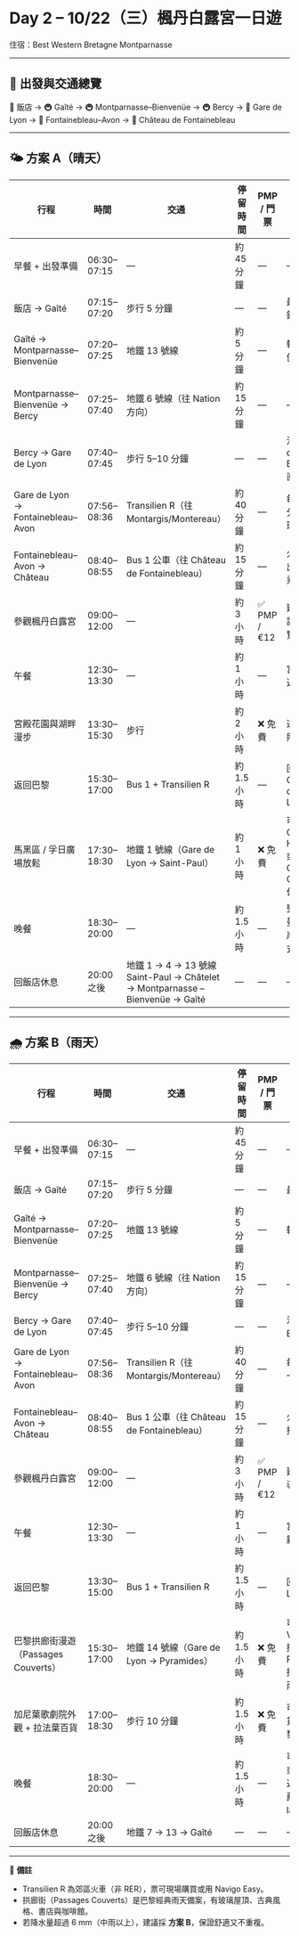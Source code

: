 # Day 2 – 10/22（三）楓丹白露宮一日遊  
住宿：Best Western Bretagne Montparnasse

---

## 🚆 出發與交通總覽
🏨 飯店 → 🚇 Gaîté → 🚇 Montparnasse–Bienvenüe → 🚇 Bercy → 🚉 Gare de Lyon → 🚆 Fontainebleau–Avon → 🚌 Château de Fontainebleau

---

## 🌤 方案 A（晴天）  

| 行程 | 時間 | 交通 | 停留時間 | PMP / 門票 | 備註 |
|------|------|------|-----------|-------------|------|
| 早餐 + 出發準備 | 06:30–07:15 | — | 約 45 分鐘 | — | — |
| 飯店 → Gaîté | 07:15–07:20 | 步行 5 分鐘 | — | — | 最近地鐵站 |
| Gaîté → Montparnasse–Bienvenüe | 07:20–07:25 | 地鐵 13 號線 | 約 5 分鐘 | — | 轉乘方便 |
| Montparnasse–Bienvenüe → Bercy | 07:25–07:40 | 地鐵 6 號線（往 Nation 方向） | 約 15 分鐘 | — | — |
| Bercy → Gare de Lyon | 07:40–07:45 | 步行 5–10 分鐘 | — | — | 沿 Rue de Bercy 直走 |
| Gare de Lyon → Fontainebleau–Avon | 07:56–08:36 | Transilien R（往 Montargis/Montereau） | 約 40 分鐘 | — | 每 30 分鐘一班 |
| Fontainebleau–Avon → Château | 08:40–08:55 | Bus 1 公車（往 Château de Fontainebleau） | 約 15 分鐘 | — | 火車站出口搭乘 |
| 參觀楓丹白露宮 | 09:00–12:00 | — | 約 3 小時 | ✅ PMP / €12 | 建議租語音導覽 |
| 午餐 | 12:30–13:30 | — | 約 1 小時 | — | 宮殿附近餐廳 |
| 宮殿花園與湖畔漫步 | 13:30–15:30 | 步行 | 約 2 小時 | ❌ 免費 | 適合拍照散步 |
| 返回巴黎 | 15:30–17:00 | Bus 1 + Transilien R | 約 1.5 小時 | — | 回 Gare de Lyon |
| 馬黑區 / 孚日廣場放鬆 | 17:30–18:30 | 地鐵 1 號線（Gare de Lyon → Saint-Paul） | 約 1 小時 | ❌ 免費 | 可在 Café Hugo 或 Carette Café 休息 |
| 晚餐 | 18:30–20:00 | — | 約 1.5 小時 | — | 聖日耳曼或左岸區法式餐館 |
| 回飯店休息 | 20:00 之後 | 地鐵 1  → 4  → 13 號線  Saint-Paul → Châtelet → Montparnasse – Bienvenüe → Gaîté | — | — | — |

---

## 🌧 方案 B（雨天）  

| 行程 | 時間 | 交通 | 停留時間 | PMP / 門票 | 備註 |
|------|------|------|-----------|-------------|------|
| 早餐 + 出發準備 | 06:30–07:15 | — | 約 45 分鐘 | — | — |
| 飯店 → Gaîté | 07:15–07:20 | 步行 5 分鐘 | — | — | 最近地鐵站 |
| Gaîté → Montparnasse–Bienvenüe | 07:20–07:25 | 地鐵 13 號線 | 約 5 分鐘 | — | 轉乘方便 |
| Montparnasse–Bienvenüe → Bercy | 07:25–07:40 | 地鐵 6 號線（往 Nation 方向） | 約 15 分鐘 | — | — |
| Bercy → Gare de Lyon | 07:40–07:45 | 步行 5–10 分鐘 | — | — | 沿 Rue de Bercy 直走 |
| Gare de Lyon → Fontainebleau–Avon | 07:56–08:36 | Transilien R（往 Montargis/Montereau） | 約 40 分鐘 | — | 每 30 分鐘一班 |
| Fontainebleau–Avon → Château | 08:40–08:55 | Bus 1 公車（往 Château de Fontainebleau） | 約 15 分鐘 | — | 火車站出口搭乘 |
| 參觀楓丹白露宮 | 09:00–12:00 | — | 約 3 小時 | ✅ PMP / €12 | 建議租語音導覽 |
| 午餐 | 12:30–13:30 | — | 約 1 小時 | — | 宮殿附近餐廳 |
| 返回巴黎 | 13:30–15:00 | Bus 1 + Transilien R | 約 1.5 小時 | — | 回 Gare de Lyon |
| 巴黎拱廊街漫遊（Passages Couverts） | 15:30–17:00 | 地鐵 14 號線（Gare de Lyon → Pyramides） | 約 1.5 小時 | ❌ 免費 | 可逛 Vivienne 拱廊、Panoramas 拱廊（有遮雨頂） |
| 加尼葉歌劇院外觀 + 拉法葉百貨 | 17:00–18:30 | 步行 10 分鐘 | 約 1.5 小時 | ❌ 免費 | 可順便在百貨屋頂看巴黎景 |
| 晚餐 | 18:30–20:00 | — | 約 1.5 小時 | — | 可在拉法葉或歌劇院附近用餐（推薦 Café de la Paix） |
| 回飯店休息 | 20:00 之後 | 地鐵 7 → 13 → Gaîté | — | — | — |

---

📌 **備註**
- Transilien R 為郊區火車（非 RER），票可現場購買或用 Navigo Easy。  
- 拱廊街（Passages Couverts）是巴黎經典雨天備案，有玻璃屋頂、古典風格、書店與咖啡館。  
- 若降水量超過 6 mm（中雨以上），建議採 **方案 B**，保證舒適又不重複。  
